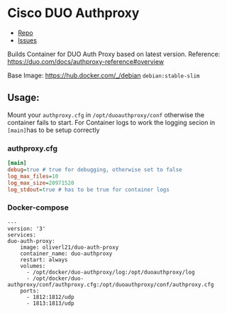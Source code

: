 # Cisco DUO Authproxy

- [Repo](https://github.com/oliverl-21/duo-auth-proxy_docker)
- [Issues](https://github.com/oliverl-21/duo-auth-proxy_docker/issues)

Builds Container for DUO Auth Proxy based on latest version.
Reference: https://duo.com/docs/authproxy-reference#overview

Base Image: https://hub.docker.com/_/debian `debian:stable-slim`

## Usage:

Mount your `authproxy.cfg` in `/opt/duoauthproxy/conf` otherwise the container fails to start.
For Container logs to work the logging secion in `[main]`has to be setup correctly

### authproxy.cfg
```ini
[main]
debug=true # true for debugging, otherwise set to false
log_max_files=10
log_max_size=20971520
log_stdout=true # has to be true for container logs

```

### Docker-compose

```
---
version: '3'
services:
duo-auth-proxy:
    image: oliverl21/duo-auth-proxy
    container_name: duo-authproxy
    restart: always
    volumes:
      - /opt/docker/duo-authproxy/log:/opt/duoauthproxy/log
      - /opt/docker/duo-authproxy/conf/authproxy.cfg:/opt/duoauthproxy/conf/authproxy.cfg 
    ports:
      - 1812:1812/udp
      - 1813:1813/udp 
```

